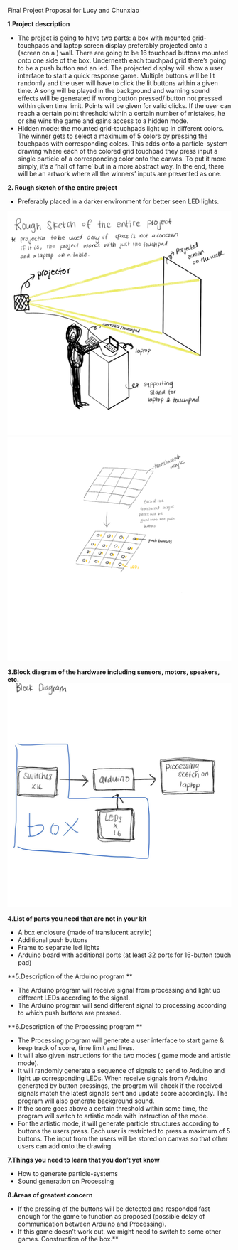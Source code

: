 Final Project Proposal for Lucy and Chunxiao

**1.Project description**
- The project is going to have two parts: a box with mounted grid-touchpads and laptop screen display preferably projected onto a (screen on a ) wall. There are going to be 16 touchpad buttons mounted onto one side of the box. Underneath each touchpad grid there’s going to be a push button and an led. The projected display will show a user interface to start a quick response game. Multiple buttons will be lit randomly and the user will have to click the lit buttons within a given time. A song will be played in the background and warning sound effects will be generated if wrong button pressed/ button not pressed within given time limit. Points will be given for valid clicks. If the user can reach a certain point threshold within a certain number of mistakes, he or she wins the game and gains access to a hidden mode.
- Hidden mode:  the mounted grid-touchpads light up in different colors. The winner gets to select a maximum of 5 colors by pressing the touchpads with corresponding colors. This adds onto a particle-system drawing where each of the colored grid touchpad they press input a single particle of a corresponding color onto the canvas. To put it more simply, it’s a ‘hall of fame’ but in a more abstract way. In the end, there will be an artwork where all the winners’ inputs are presented as one.

**2. Rough sketch of the entire project**

- Preferably placed in a darker environment for better seen LED lights.

![RoughSketch2](Sketch1.png)
![RoughSketch2](Sketch2.png)

**3.Block diagram of the hardware including sensors, motors, speakers, etc.**
![BlockDiagram](BlockDiagram.jpg)

**4.List of parts you need that are not in your kit**
- A box enclosure (made of translucent acrylic)
- Additional push buttons 
- Frame to separate led lights 
- Arduino board with additional ports (at least 32 ports for 16-button touch pad)

**5.Description of the Arduino program **
- The Arduino program will receive signal from processing and light up different LEDs according to the signal.
- The Arduino program will send different signal to processing according to which push buttons are pressed.

**6.Description of the Processing program **
- The Processing program will generate a user interface to start game & keep track of score, time limit and lives.
- It will also given instructions for the two modes ( game mode and artistic mode).
- It will randomly generate a sequence of signals to send to Arduino and light up corresponding LEDs. When receive signals from Arduino generated by button pressings, the program will check if the received signals match the latest signals sent and update score accordingly. The program will also generate background sound.
- If the score goes above a certain threshold within some time, the program will switch to artistic mode with instruction of the mode.
- For the artistic mode, it will generate particle structures according to buttons the users press. Each user is restricted to press a maximum of  5 buttons. The input from the users will be stored on canvas so that other users can add onto the drawing.

**7.Things you need to learn that you don’t yet know**
- How to generate particle-systems
- Sound generation on Processing

**8.Areas of greatest concern**
- If the pressing of the buttons will be detected and responded fast enough for the game to function as proposed (possible delay of communication between Arduino and Processing).
- If this game doesn’t work out, we might need to switch to some other games.
Construction of the box.**

